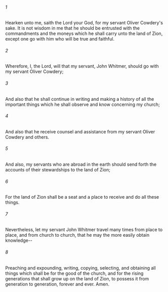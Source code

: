 ###### 1
Hearken unto me, saith the Lord your God, for my servant Oliver Cowdery's sake. It is not wisdom in me that he should be entrusted with the commandments and the moneys which he shall carry unto the land of Zion, except one go with him who will be true and faithful.

###### 2
Wherefore, I, the Lord, will that my servant, John Whitmer, should go with my servant Oliver Cowdery;

###### 3
And also that he shall continue in writing and making a history of all the important things which he shall observe and know concerning my church;

###### 4
And also that he receive counsel and assistance from my servant Oliver Cowdery and others.

###### 5
And also, my servants who are abroad in the earth should send forth the accounts of their stewardships to the land of Zion;

###### 6
For the land of Zion shall be a seat and a place to receive and do all these things.

###### 7
Nevertheless, let my servant John Whitmer travel many times from place to place, and from church to church, that he may the more easily obtain knowledge--

###### 8
Preaching and expounding, writing, copying, selecting, and obtaining all things which shall be for the good of the church, and for the rising generations that shall grow up on the land of Zion, to possess it from generation to generation, forever and ever. Amen.

